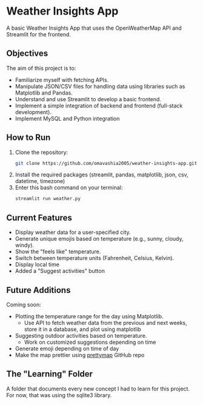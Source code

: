 # Weather Insights App

A basic Weather Insights App that uses the OpenWeatherMap API and Streamlit for the frontend.

## Objectives

The aim of this project is to:
* Familiarize myself with fetching APIs.
* Manipulate JSON/CSV files for handling data using libraries such as Matplotlib and Pandas.
* Understand and use Streamlit to develop a basic frontend.
* Implement a simple integration of backend and frontend (full-stack development).
* Implement MySQL and Python integration

## How to Run

1. Clone the repository:
   ```bash
   git clone https://github.com/omavashia2005/weather-insights-app.git
2. Install the required packages (streamlit, pandas, matplotlib, json, csv, datetime, timezone)
3. Enter this bash command on your terminal:
   ```bash
   streamlit run weather.py

## Current Features

* Display weather data for a user-specified city.
* Generate unique emojis based on temperature (e.g., sunny, cloudy, windy).
* Show the "feels like" temperature.
* Switch between temperature units (Fahrenheit, Celsius, Kelvin).
* Display local time
* Added a "Suggest activities" button

## Future Additions

Coming soon:
* Plotting the temperature range for the day using Matplotlib.
   * Use API to fetch weather data from the previous and next weeks, store it in a database, and plot using matplotlib 
* Suggesting outdoor activities based on temperature.
   * Work on customized suggestions depending on time
* Generate emoji depending on time of day
* Make the map prettier using [prettymap](https://prettymapp.streamlit.app) GitHub repo

## The "Learning" Folder
A folder that documents every new concept I had to learn for this project. For now, that was using the sqlite3 library. 
